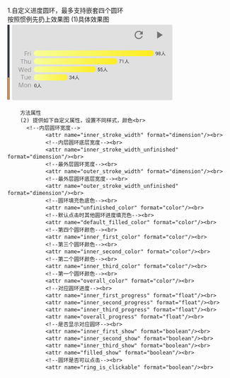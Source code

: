 1.自定义进度圆环，最多支持嵌套四个圆环<br>
        按照惯例先扔上效果图
        (1)具体效果图<br>
             ![image](https://github.com/online2/wilianChartShowValue/blob/master/mobile/src/main/res/drawable-xhdpi/horbar_icon.png) <br>
             
        方法属性
        (2) 提供如下自定义属性，设置不同样式，颜色<br>
          <!--内层圆环宽度-->
                <attr name="inner_stroke_width" format="dimension"/><br>
                <!--内层圆环底层宽度--><br>
                <attr name="inner_stroke_width_unfinished" format="dimension"/><br>
                <!--最外层圆环宽度--><br>
                <attr name="outer_stroke_width" format="dimension"/><br>
                <!--最外层圆环底层宽度--><br>
                <attr name="outer_stroke_width_unfinished" format="dimension"/><br>
                <!--圆环填充色底色--><br>
                <attr name="unfinished_color" format="color"/><br>
                <!--默认点击时其他圆环进度填充色--><br>
                <attr name="default_filled_color" format="color"/><br>
                <!--第四个圆环颜色--><br>
                <attr name="inner_first_color" format="color"/><br>
                <!--第三个圆环颜色--><br>
                <attr name="inner_second_color" format="color"/><br>
                <!--第二个圆环颜色--><br>
                <attr name="inner_third_color" format="color"/><br>
                <!--第一个圆环颜色--><br>
                <attr name="overall_color" format="color"/><br>
                <!--对应圆环进度--><br>
                <attr name="inner_first_progress" format="float"/><br>
                <attr name="inner_second_progress" format="float"/><br>
                <attr name="inner_third_progress" format="float"/><br>
                <attr name="overall_progress" format="float"/><br>
                <!--是否显示对应圆环--><br>
                <attr name="inner_first_show" format="boolean"/><br>
                <attr name="inner_second_show" format="boolean"/><br>
                <attr name="inner_third_show" format="boolean"/><br>
                <attr name="filled_show" format="boolean"/><br>
                <!--圆环是否可以点击--><br>
                <attr name="ring_is_clickable" format="boolean"/><br>
            
            
            
       
            